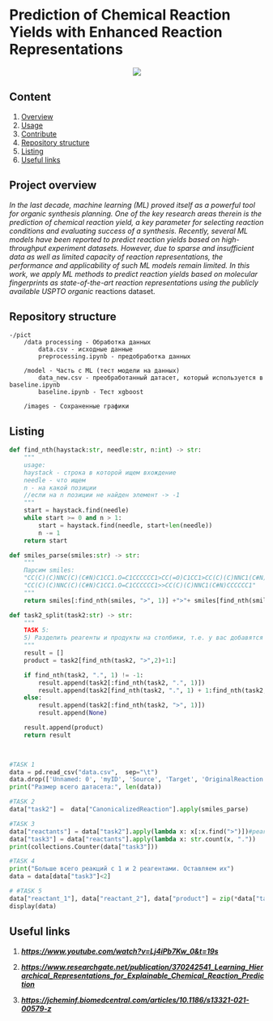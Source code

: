 
# Prediction of Chemical Reaction Yields with Enhanced Reaction Representations

<p align="center">
  <img src= https://i.postimg.cc/QNcJ8c3r/Screenshot.pngalt="Логотип проекта"/>
</p>

## Сontent

1. [Overview](#overview)
2. [Usage](#usage)
3. [Contribute](#contribute)
4. [Repository structure](#structure)
5. [Listing](#Listing)
6. [Useful links](#links)
## <a name="overview"></a>Project overview

*In the last decade, machine learning (ML) proved itself as a powerful tool for organic synthesis planning. One of the key research areas therein is the prediction of chemical reaction yield, a key parameter for selecting reaction conditions and evaluating success of a synthesis. Recently, several ML models have been reported to predict reaction yields based on high-throughput experiment datasets. However, due to sparse and insufficient data as well as limited capacity of reaction representations, the performance and applicability of such ML models remain limited. In this work, we apply ML methods to predict reaction yields based on molecular fingerprints as state-of-the-art reaction representations using the publicly available USPTO organic* reactions dataset.   

## Repository structure

    -/pict
        /data processing - Обработка данных
            data.csv - исходные данные
            preprocessing.ipynb - предобработка данных

        /model - Часть с ML (тест модели на данных)
            data_new.csv - преобработанный датасет, который используется в baseline.ipynb
            baseline.ipynb - Тест xgboost

        /images - Сохраненные графики

## Listing
```python
def find_nth(haystack:str, needle:str, n:int) -> str:
    """
    usage:
    haystack - строка в которой ищем вхождение
    needle - что ищем
    n - на какой позиции
    //если на n позиции не найден элемент -> -1
    """
    start = haystack.find(needle)
    while start >= 0 and n > 1:
        start = haystack.find(needle, start+len(needle))
        n -= 1
    return start

def smiles_parse(smiles:str) -> str:
    """
    Парсим smiles:
    "CC(C)(C)NNC(C)(C#N)C1CC1.O=C1CCCCCC1>CC(=O)C1CC1>CC(C)(C)NNC1(C#N)CCCCCC1" ->
    "CC(C)(C)NNC(C)(C#N)C1CC1.O=C1CCCCCC1>>CC(C)(C)NNC1(C#N)CCCCCC1"
    """
    return smiles[:find_nth(smiles, ">", 1)] +">"+ smiles[find_nth(smiles, ">", 2):]

def task2_split(task2:str) -> str:
    """
    TASK 5:
    5) Разделить реагенты и продукты на столбики, т.е. у вас добавятся столбцы "reactant_1", "reactant_2", "product"
    """
    result = []
    product = task2[find_nth(task2, ">",2)+1:]

    if find_nth(task2, ".", 1) != -1:
        result.append(task2[:find_nth(task2, ".", 1)])
        result.append(task2[find_nth(task2, ".", 1) + 1:find_nth(task2, ">", 1)])
    else:
        result.append(task2[:find_nth(task2, ">", 1)])
        result.append(None)

    result.append(product)
    return result
    


#TASK 1
data = pd.read_csv("data.csv",  sep="\t")
data.drop(['Unnamed: 0', 'myID', 'Source', 'Target', 'OriginalReaction'], axis=1, inplace=True)
print("Размер всего датасета:", len(data))

#TASK 2
data["task2"] =  data["CanonicalizedReaction"].apply(smiles_parse)

#TASK 3
data["reactants"] = data["task2"].apply(lambda x: x[:x.find(">")])#реагенты
data["task3"] = data["reactants"].apply(lambda x: str.count(x, "."))
print(collections.Counter(data["task3"]))

#TASK 4
print("Больше всего реакций с 1 и 2 реагентами. Оставляем их")
data = data[data["task3"]<2]

# #TASK 5
data["reactant_1"], data["reactant_2"], data["product"] = zip(*data["task2"].apply(task2_split))
display(data)
```
## **Useful links**
1. ***https://www.youtube.com/watch?v=Lj4iPb7Kw_0&t=19s***

2. ***https://www.researchgate.net/publication/370242541_Learning_Hierarchical_Representations_for_Explainable_Chemical_Reaction_Prediction***

3. ***https://jcheminf.biomedcentral.com/articles/10.1186/s13321-021-00579-z***